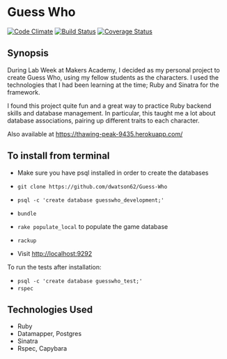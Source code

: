Guess Who
=======================

[![Code Climate](https://codeclimate.com/github/dwatson62/Guess-Who/badges/gpa.svg)](https://codeclimate.com/github/dwatson62/Guess-Who) [![Build Status](https://travis-ci.org/dwatson62/Guess-Who.svg?branch=master)](https://travis-ci.org/dwatson62/Guess-Who) [![Coverage Status](https://coveralls.io/repos/dwatson62/Guess-Who/badge.svg?branch=master&service=github)](https://coveralls.io/github/dwatson62/Guess-Who?branch=master)

## Synopsis

During Lab Week at Makers Academy, I decided as my personal project to create Guess Who, using my fellow students as the characters. I used the technologies that I had been learning at the time; Ruby and Sinatra for the framework.

I found this project quite fun and a great way to practice Ruby backend skills and database management. In particular, this taught me a lot about database associations, pairing up different traits to each character.

Also available at https://thawing-peak-9435.herokuapp.com/

## To install from terminal

- Make sure you have psql installed in order to create the databases

- ``` git clone https://github.com/dwatson62/Guess-Who ```
- ```psql -c 'create database guesswho_development;'```
- ``` bundle ```
- ```rake populate_local``` to populate the game database
- ```rackup```
- Visit [http://localhost:9292](http://localhost:9292)

To run the tests after installation:

- ```psql -c 'create database guesswho_test;'```
- ```rspec```

## Technologies Used

- Ruby
- Datamapper, Postgres
- Sinatra
- Rspec, Capybara
